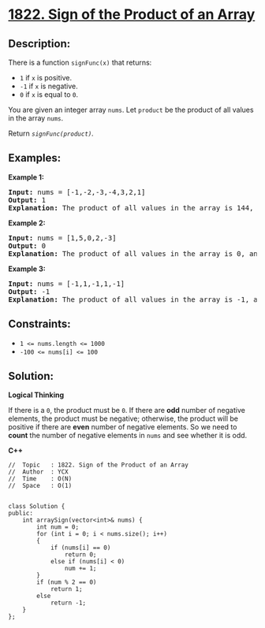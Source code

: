 # [1822. Sign of the Product of an Array](https://leetcode.com/problems/sign-of-the-product-of-an-array/)


## Description:

<p>There is a function <code>signFunc(x)</code> that returns:</p>

<ul>
    <li><code>1</code> if <code>x</code> is positive.</li>
    <li><code>-1</code> if <code>x</code> is negative.</li>
    <li><code>0</code> if <code>x</code> is equal to <code>0</code>.</li>
</ul>

<p>You are given an integer array <code>nums</code>. Let <code>product</code> be the product of all values in the array <code>nums</code>.</p>

<p>Return <em><code>signFunc(product)</code>.</em></p>


## Examples:

<strong>Example 1:</strong>
<pre>
<strong>Input:</strong> nums = [-1,-2,-3,-4,3,2,1]
<strong>Output:</strong> 1
<strong>Explanation:</strong> The product of all values in the array is 144, and signFunc(144) = 1
</pre>

<strong>Example 2:</strong>
<pre>
<strong>Input:</strong> nums = [1,5,0,2,-3]
<strong>Output:</strong> 0
<strong>Explanation:</strong> The product of all values in the array is 0, and signFunc(0) = 0
</pre>

<strong>Example 3:</strong>
<pre>
<strong>Input:</strong> nums = [-1,1,-1,1,-1]
<strong>Output:</strong> -1
<strong>Explanation:</strong> The product of all values in the array is -1, and signFunc(-1) = -1
</pre>


## Constraints:

<ul>
    <li><code>1 &lt;= nums.length &lt;= 1000</code></li>
    <li><code>-100 &lt;= nums[i] &lt;= 100</code></li>
</ul>


## Solution:

<strong>Logical Thinking</strong>
<p>If there is a <code>0</code>, the product must be <code>0</code>. If there are <strong>odd</strong> number of negative elements, the product must be negative; otherwise, the product will be positive if there are <strong>even</strong> number of negative elements. So we need to <strong>count</strong> the number of negative elements in <code>nums</code> and see whether it is odd.</p>


<strong>C++</strong>

```
//  Topic   : 1822. Sign of the Product of an Array
//  Author  : YCX
//  Time    : O(N)
//  Space   : O(1)


class Solution {
public:
    int arraySign(vector<int>& nums) {
        int num = 0;
        for (int i = 0; i < nums.size(); i++)
        {
            if (nums[i] == 0)
                return 0;
            else if (nums[i] < 0)
                num += 1;
        }
        if (num % 2 == 0)
            return 1;
        else
            return -1;
    }
};
```